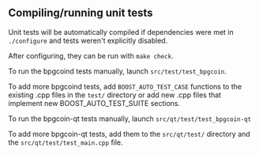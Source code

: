Compiling/running unit tests
------------------------------------

Unit tests will be automatically compiled if dependencies were met in `./configure`
and tests weren't explicitly disabled.

After configuring, they can be run with `make check`.

To run the bpgcoind tests manually, launch `src/test/test_bpgcoin`.

To add more bpgcoind tests, add `BOOST_AUTO_TEST_CASE` functions to the existing
.cpp files in the `test/` directory or add new .cpp files that
implement new BOOST_AUTO_TEST_SUITE sections.

To run the bpgcoin-qt tests manually, launch `src/qt/test/test_bpgcoin-qt`

To add more bpgcoin-qt tests, add them to the `src/qt/test/` directory and
the `src/qt/test/test_main.cpp` file.
